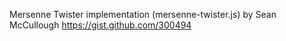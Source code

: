 Mersenne Twister implementation (mersenne-twister.js) by Sean McCullough
https://gist.github.com/300494
